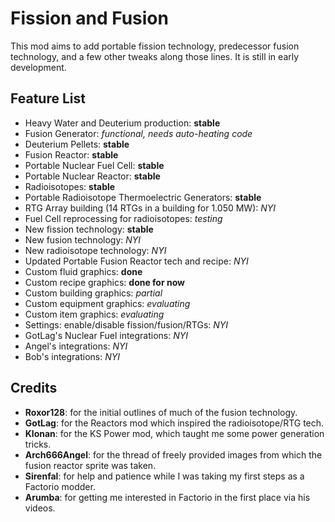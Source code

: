 # Fission and Fusion

This mod aims to add portable fission technology, predecessor fusion
technology, and a few other tweaks along those lines. It is still in early
development.

## Feature List
* Heavy Water and Deuterium production: **stable**
* Fusion Generator: _functional, needs auto-heating code_
* Deuterium Pellets: **stable**
* Fusion Reactor: **stable**
* Portable Nuclear Fuel Cell: **stable**
* Portable Nuclear Reactor: **stable**
* Radioisotopes: **stable**
* Portable Radioisotope Thermoelectric Generators: **stable**
* RTG Array building (14 RTGs in a building for 1.050 MW): _NYI_
* Fuel Cell reprocessing for radioisotopes: _testing_
* New fission technology: **stable**
* New fusion technology: _NYI_
* New radioisotope technology: _NYI_
* Updated Portable Fusion Reactor tech and recipe: _NYI_
* Custom fluid graphics: **done**
* Custom recipe graphics: **done for now**
* Custom building graphics: _partial_
* Custom equipment graphics: _evaluating_
* Custom item graphics: _evaluating_
* Settings: enable/disable fission/fusion/RTGs: _NYI_
* GotLag's Nuclear Fuel integrations: _NYI_
* Angel's integrations: _NYI_
* Bob's integrations: _NYI_

## Credits
* **Roxor128**: for the initial outlines of much of the fusion technology.
* **GotLag**: for the Reactors mod which inspired the radioisotope/RTG tech.
* **Klonan**: for the KS Power mod, which taught me some power generation tricks.
* **Arch666Angel**: for the thread of freely provided images from which the fusion reactor sprite was taken.
* **Sirenfal**: for help and patience while I was taking my first steps as a Factorio modder.
* **Arumba**: for getting me interested in Factorio in the first place via his videos.
